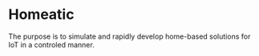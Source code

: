 # Homeatic

The purpose is to simulate and rapidly develop home-based solutions for IoT in a controled manner.
